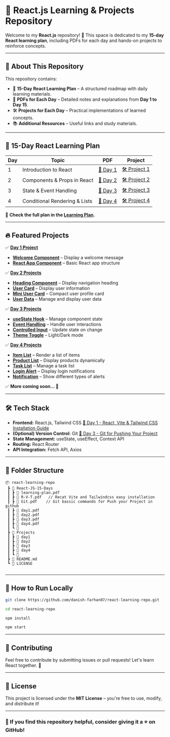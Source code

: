 
# 🚀 React.js Learning & Projects Repository  

Welcome to my **React.js** repository! 🎉 This space is dedicated to my **15-day React learning plan**, including PDFs for each day and hands-on projects to reinforce concepts.  

---

## 📌 About This Repository  
This repository contains:  
- 📅 **15-Day React Learning Plan** – A structured roadmap with daily learning materials.  
- 📄 **PDFs for Each Day** – Detailed notes and explanations from **Day 1 to Day 15**.  
- 🛠 **Projects for Each Day** – Practical implementations of learned concepts.  
- 📚 **Additional Resources** – Useful links and study materials.  

---

## 📖 15-Day React Learning Plan  
| Day | Topic | PDF | Project |
|----|------|-----|---------|
| 1  | Introduction to React | [📄 Day 1](./React-JS-15-Days/day1.pdf) | [🛠 Project 1](./Projects/day1) |
| 2  | Components & Props in React | [📄 Day 2](./React-JS-15-Days/day2.pdf) | [🛠 Project 2](./Projects/day2) |
| 3  | State & Event Handling | [📄 Day 3](./React-JS-15-Days/day3.pdf) | [🛠 Project 3](./Projects/day3) |
| 4  | Conditional Rendering & Lists | [📄 Day 4](./React-JS-15-Days/day4.pdf) | [🛠 Project 4](./Projects/day4) |



📌 **Check the full plan in the [Learning Plan](./React-JS-15-Days/learning-plan.pdf).**

---

## 🔥 Featured Projects  

✅ **[Day 1 Project](./Projects/day1/src/Components)**  
  - **[Welcome Component](./Projects/day1/src/Components/WelcomeRecat/Welcome.jsx)** – Display a welcome message  
  - **[React App Component](./Projects/day1/src/Components/WelcomeRecat/RecatApp.jsx)** – Basic React app structure  

✅ **[Day 2 Projects](./Projects/day2/src/Components)**  
  - **[Heading Component](./Projects/day2/src/Components/NavBar/Heading.jsx)** – Display navigation heading  
  - **[User Card](./Projects/day2/src/Components/UserCards/UserCard.jsx)** – Display user information  
  - **[Mini User Card](./Projects/day2/src/Components/UserCards/MiniUserCard.jsx)** – Compact user profile card  
  - **[User Data](./Projects/day2/src/Components/UserCards/UserData.jsx)** – Manage and display user data  

✅ **[Day 3 Projects](./Projects/day3/src/Components)**  
  - **[useState Hook](./Projects/day3/src/Components/Counters/Counter.jsx)** – Manage component state  
  - **[Event Handling](./Projects/day3/src/Components/Events/Event.jsx)** – Handle user interactions  
  - **[Controlled Input](./Projects/day3/src/Components/CtrComponents/LiveTextUpdate.jsx)** – Update state on change  
  - **[Theme Toggle](./Projects/day3/src/Components/ToggleBtn/Dark&Light.jsx)** – Light/Dark mode  

✅ **[Day 4 Projects](./Projects/day4/src/Components)**  
  - **[Item List](./Projects/day4/src/Components/ListRendering/IteamList.jsx)** – Render a list of items  
  - **[Product List](./Projects/day4/src/Components/ListRendering/ProductList.jsx)** – Display products dynamically  
  - **[Task List](./Projects/day4/src/Components/ListRendering/TaskList.jsx)** – Manage a task list  
  - **[Login Alert](./Projects/day4/src/Components/LoginSignup/LoginAlert.jsx)** – Display login notifications  
  - **[Notification](./Projects/day4/src/Components/LoginSignup/Notification.jsx)** – Show different types of alerts  

✅ **More coming soon... 🚀**

---

## 🛠 Tech Stack  
- **Frontend:** React.js, Tailwind CSS  [📄 Day 1 - React, Vite & Tailwind CSS Installation Guide](./React-JS-15-Days/R-V-T.pdf) 
- **(Optional) Version Control:** Git  [📄 Day 3 - Git for Pushing Your Project](./React-JS-15-Days/Git.pdf) 
- **State Management:** useState, useEffect, Context API  
- **Routing:** React Router  
- **API Integration:** Fetch API, Axios  

---

## 📂 Folder Structure  
```
📦 react-learning-repo 
 ┣ 📂 React-JS-15-Days  
 ┃ ┣ 📜 learning-plan.pdf  
 ┃ ┣ 📜 R-V-T.pdf   // Recat Vite and Tailwindcss easy installation 
 ┃ ┣ 📜 Git.pdf    // Git bassic commands for Push your Project in github 
 ┃ ┣ 📜 day1.pdf
 ┃ ┣ 📜 day2.pdf
 ┃ ┣ 📜 day3.pdf
 ┃ ┣ 📜 day4.pdf
 ┃ ┗ 📜
 ┣ 📂 Projects
 ┃ ┣ 📂 day1
 ┃ ┣ 📂 day2
 ┃ ┣ 📂 day3
 ┃ ┣ 📂 day4
 ┃ ┗ 📂
 ┣ 📜 README.md 
 ┗ 📜 LICENSE  
  
```

---

## 🚀 How to Run Locally  
```sh
git clone https://github.com/danish-farhan07/react-learning-repo.git  
```
```sh  
cd react-learning-repo  
```
```sh
npm install  
```
```sh
npm start  
```

---

## 🤝 Contributing  
Feel free to contribute by submitting issues or pull requests! Let's learn React together. 🚀  

---

## 📜 License  
This project is licensed under the **MIT License** – you're free to use, modify, and distribute it!  

---

### 🌟 If you find this repository helpful, consider giving it a ⭐ on GitHub!  

